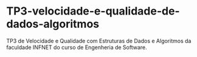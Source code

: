 # TP3-velocidade-e-qualidade-de-dados-algoritmos
TP3 de Velocidade e Qualidade com Estruturas de Dados e Algoritmos da faculdade INFNET do curso de Engenheria de Software.
